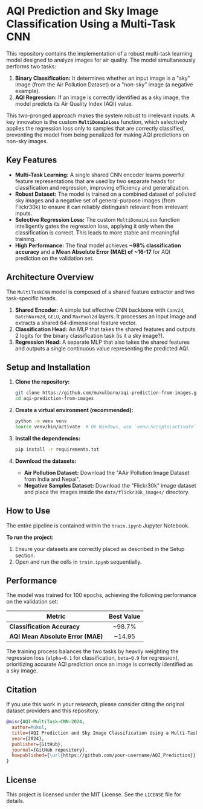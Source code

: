 # AQI Prediction and Sky Image Classification Using a Multi-Task CNN

This repository contains the implementation of a robust multi-task learning model designed to analyze images for air quality. The model simultaneously performs two tasks:
1.  **Binary Classification:** It determines whether an input image is a "sky" image (from the Air Pollution Dataset) or a "non-sky" image (a negative example).
2.  **AQI Regression:** If an image is correctly identified as a sky image, the model predicts its Air Quality Index (AQI) value.

This two-pronged approach makes the system robust to irrelevant inputs. A key innovation is the custom **`MultiDomainLoss`** function, which selectively applies the regression loss only to samples that are correctly classified, preventing the model from being penalized for making AQI predictions on non-sky images.

## Key Features

-   **Multi-Task Learning:** A single shared CNN encoder learns powerful feature representations that are used by two separate heads for classification and regression, improving efficiency and generalization.
-   **Robust Dataset:** The model is trained on a combined dataset of polluted sky images and a negative set of general-purpose images (from Flickr30k) to ensure it can reliably distinguish relevant from irrelevant inputs.
-   **Selective Regression Loss:** The custom `MultiDomainLoss` function intelligently gates the regression loss, applying it only when the classification is correct. This leads to more stable and meaningful training.
-   **High Performance:** The final model achieves **~98% classification accuracy** and a **Mean Absolute Error (MAE) of ~16-17** for AQI prediction on the validation set.

## Architecture Overview

The `MultiTaskCNN` model is composed of a shared feature extractor and two task-specific heads.

1.  **Shared Encoder:** A simple but effective CNN backbone with `Conv2d`, `BatchNorm2d`, `GELU`, and `MaxPool2d` layers. It processes an input image and extracts a shared 64-dimensional feature vector.
2.  **Classification Head:** An MLP that takes the shared features and outputs 2 logits for the binary classification task (is it a sky image?).
3.  **Regression Head:** A separate MLP that also takes the shared features and outputs a single continuous value representing the predicted AQI.


## Setup and Installation

1.  **Clone the repository:**
    ```bash
    git clone https://github.com/mukulboro/aqi-prediction-from-images.git
    cd aqi-prediction-from-images
    ```

2.  **Create a virtual environment (recommended):**
    ```bash
    python -m venv venv
    source venv/bin/activate  # On Windows, use `venv\Scripts\activate`
    ```

3.  **Install the dependencies:**
    ```bash
    pip install -r requirements.txt
    ```

4.  **Download the datasets:**
    -   **Air Pollution Dataset:** Download the "AAir Pollution Image Dataset from India and Nepal".
    -   **Negative Samples Dataset:** Download the "Flickr30k" image dataset and place the images inside the `data/flickr30k_images/` directory.

## How to Use

The entire pipeline is contained within the `train.ipynb` Jupyter Notebook.

**To run the project:**
1.  Ensure your datasets are correctly placed as described in the Setup section.
2.  Open and run the cells in `train.ipynb` sequentially.



## Performance

The model was trained for 100 epochs, achieving the following performance on the validation set:

| Metric                          | Best Value |
| ------------------------------- | :--------: |
| **Classification Accuracy**     | ~98.7%     |
| **AQI Mean Absolute Error (MAE)** | ~14.95     |

The training process balances the two tasks by heavily weighting the regression loss (`alpha=0.1` for classification, `beta=0.9` for regression), prioritizing accurate AQI prediction once an image is correctly identified as a sky image.

## Citation

If you use this work in your research, please consider citing the original dataset providers and this repository.

```bibtex
@misc{AQI-MultiTask-CNN-2024,
  author=Mukul,
  title={AQI Prediction and Sky Image Classification Using a Multi-Task CNN},
  year={2024},
  publisher={GitHub},
  journal={GitHub repository},
  howpublished={\url{https://github.com/your-username/AQI_Prediction}}
}
```

## License

This project is licensed under the MIT License. See the `LICENSE` file for details.